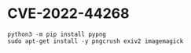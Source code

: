 # CVE-2022-44268

```
python3 -m pip install pypng
sudo apt-get install -y pngcrush exiv2 imagemagick
```
